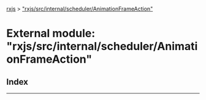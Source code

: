 [rxjs](../README.md) > ["rxjs/src/internal/scheduler/AnimationFrameAction"](../modules/_rxjs_src_internal_scheduler_animationframeaction_.md)

# External module: "rxjs/src/internal/scheduler/AnimationFrameAction"

## Index

---

